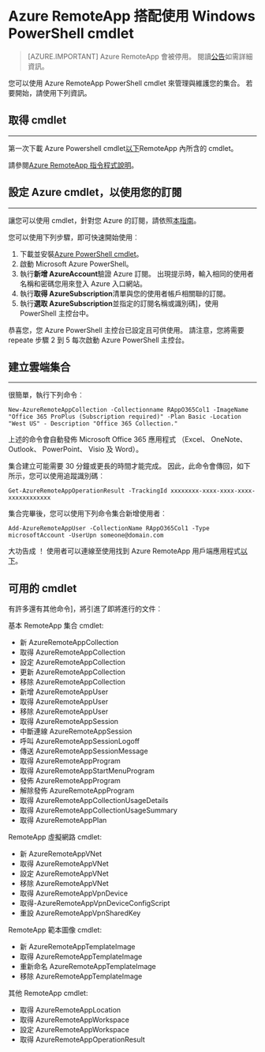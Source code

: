 <properties
   pageTitle="Azure RemoteApp 搭配使用 PowerShell cmdlet |Microsoft Azure"
   description="瞭解如何使用 Windows PowerShell cmdlet Azure RemoteApp 中。"
   services="remoteapp"
   documentationCenter=""
   authors="guscatalano"
   manager="mbaldwin"
   editor=""/>

<tags
   ms.service="remoteapp"
   ms.devlang="na"
   ms.topic="article"
   ms.tgt_pltfrm="na"
   ms.workload="compute"
   ms.date="08/15/2016"
   ms.author="elizapo"/>



# <a name="use-windows-powershell-cmdlets-with-azure-remoteapp"></a>Azure RemoteApp 搭配使用 Windows PowerShell cmdlet

> [AZURE.IMPORTANT]
> Azure RemoteApp 會被停用。 閱讀[公告](https://go.microsoft.com/fwlink/?linkid=821148)如需詳細資訊。

 您可以使用 Azure RemoteApp PowerShell cmdlet 來管理與維護您的集合。 若要開始，請使用下列資訊。

## <a name="get-the-cmdlets"></a>取得 cmdlet 
-------------
第一次下載 Azure Powershell cmdlet[以下](http://go.microsoft.com/?linkid=9811175)RemoteApp 內所含的 cmdlet。 

請參閱[Azure RemoteApp 指令程式說明](https://msdn.microsoft.com/library/mt428031.aspx)。

## <a name="configure-azure-cmdlets-to-use-your-subscription"></a>設定 Azure cmdlet，以使用您的訂閱
------------------
讓您可以使用 cmdlet，針對您 Azure 的訂閱，請依照[本指南](../powershell-install-configure.md)。

您可以使用下列步驟，即可快速開始使用︰

1.  下載並安裝[Azure PowerShell cmdlet](http://go.microsoft.com/?linkid=9811175)。
2.  啟動 Microsoft Azure PowerShell。
3.  執行**新增 AzureAccount**驗證 Azure 訂閱。 出現提示時，輸入相同的使用者名稱和密碼您用來登入 Azure 入口網站。  
4.  執行**取得 AzureSubscription**清單與您的使用者帳戶相關聯的訂閱。 
5.  執行**選取 AzureSubscription**並指定的訂閱名稱或識別碼]，使用 PowerShell 主控台中。

恭喜您，您 Azure PowerShell 主控台已設定且可供使用。 請注意，您將需要 repeate 步驟 2 到 5 每次啟動 Azure PowerShell 主控台。  

## <a name="create-a-cloud-collection"></a>建立雲端集合
--------------------
很簡單，執行下列命令︰

    New-AzureRemoteAppCollection -Collectionname RAppO365Col1 -ImageName "Office 365 ProPlus (Subscription required)" -Plan Basic -Location "West US" - Description "Office 365 Collection."

上述的命令會自動發佈 Microsoft Office 365 應用程式 （Excel、 OneNote、 Outlook、 PowerPoint、 Visio 及 Word）。

集合建立可能需要 30 分鐘或更長的時間才能完成。 因此，此命令會傳回，如下所示，您可以使用追蹤識別碼︰


    Get-AzureRemoteAppOperationResult -TrackingId xxxxxxxx-xxxx-xxxx-xxxx-xxxxxxxxxxxx

集合完畢後，您可以使用下列命令集合新增使用者︰

    Add-AzureRemoteAppUser -CollectionName RAppO365Col1 -Type microsoftAccount -UserUpn someone@domain.com

大功告成 ！ 使用者可以連線至使用找到 Azure RemoteApp 用戶端應用程式[以下](https://www.remoteapp.windowsazure.com/)。

## <a name="available-cmdlets"></a>可用的 cmdlet
有許多還有其他命令]，將引進了即將進行的文件︰

基本 RemoteApp 集合 cmdlet: 

- 新 AzureRemoteAppCollection
- 取得 AzureRemoteAppCollection
- 設定 AzureRemoteAppCollection
- 更新 AzureRemoteAppCollection
- 移除 AzureRemoteAppCollection
- 新增 AzureRemoteAppUser
- 取得 AzureRemoteAppUser
- 移除 AzureRemoteAppUser
- 取得 AzureRemoteAppSession
- 中斷連線 AzureRemoteAppSession
- 呼叫 AzureRemoteAppSessionLogoff
- 傳送 AzureRemoteAppSessionMessage
- 取得 AzureRemoteAppProgram
- 取得 AzureRemoteAppStartMenuProgram
- 發佈 AzureRemoteAppProgram
- 解除發佈 AzureRemoteAppProgram
- 取得 AzureRemoteAppCollectionUsageDetails
- 取得 AzureRemoteAppCollectionUsageSummary
- 取得 AzureRemoteAppPlan

RemoteApp 虛擬網路 cmdlet:

- 新 AzureRemoteAppVNet
- 取得 AzureRemoteAppVNet
- 設定 AzureRemoteAppVNet
- 移除 AzureRemoteAppVNet
- 取得 AzureRemoteAppVpnDevice
- 取得-AzureRemoteAppVpnDeviceConfigScript
- 重設 AzureRemoteAppVpnSharedKey

RemoteApp 範本圖像 cmdlet:

- 新 AzureRemoteAppTemplateImage
- 取得 AzureRemoteAppTemplateImage
- 重新命名 AzureRemoteAppTemplateImage
- 移除 AzureRemoteAppTemplateImage

其他 RemoteApp cmdlet:

- 取得 AzureRemoteAppLocation
- 取得 AzureRemoteAppWorkspace
- 設定 AzureRemoteAppWorkspace
- 取得 AzureRemoteAppOperationResult
 
